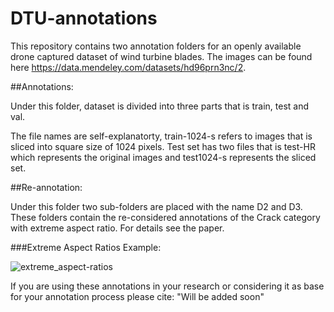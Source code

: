 # DTU-annotations
This repository contains two annotation folders for an openly available drone captured dataset of wind turbine blades. The images can be found here https://data.mendeley.com/datasets/hd96prn3nc/2.

##Annotations:

Under this folder, dataset is divided into three parts  that is train, test and val.

The file names are self-explanatorty, train-1024-s refers to images that is sliced into square size of 1024 pixels. Test set has two files that is test-HR which represents the original images and test1024-s represents the sliced set.

##Re-annotation:

Under this folder two sub-folders are placed with the name D2 and D3. These folders contain the re-considered annotations of the Crack category with extreme aspect ratio. For details see the paper.


###Extreme Aspect Ratios Example:

![extreme_aspect-ratios](https://user-images.githubusercontent.com/45845910/235831876-a0a045bf-f0a0-476f-94eb-d558f4e101b7.png)


If you are using these annotations in your research or considering it as base for your annotation process please cite:
"Will be added soon"

